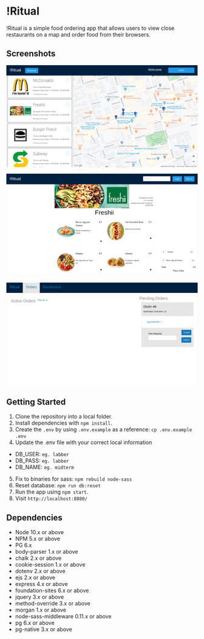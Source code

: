 # !Ritual

!Ritual is a simple food ordering app that allows users to view close restaurants on a map and order food from their browsers.

## Screenshots

!["!Ritual home page"](https://github.com/sbentley2019/LHL-midterm/blob/master/public/docs/!Ritual-home-page.png?raw=true)

!["!Ritual restaurant user page"](https://github.com/sbentley2019/LHL-midterm/blob/master/public/docs/!Ritual-restaurant-page.png?raw=true)

!["!Ritual restaurant side page"](https://github.com/sbentley2019/LHL-midterm/blob/master/public/docs/!Ritual-restaurant-side-page.png?raw=true)

## Getting Started

1. Clone the repository into a local folder.
2. Install dependencies with `npm install`.
3. Create the `.env` by using `.env.example` as a reference: `cp .env.example .env`
4. Update the .env file with your correct local information

- DB_USER: `eg. labber`
- DB_PASS: `eg. labber`
- DB_NAME: `eg. midterm`

5. Fix to binaries for sass: `npm rebuild node-sass`
6. Reset database: `npm run db:reset`
7. Run the app using `npm start`.
8. Visit `http://localhost:8080/`

## Dependencies

- Node 10.x or above
- NPM 5.x or above
- PG 6.x
- body-parser 1.x or above
- chalk 2.x or above
- cookie-session 1.x or above
- dotenv 2.x or above
- ejs 2.x or above
- express 4.x or above
- foundation-sites 6.x or above
- jquery 3.x or above
- method-override 3.x or above
- morgan 1.x or above
- node-sass-middleware 0.11.x or above
- pg 6.x or above
- pg-native 3.x or above
